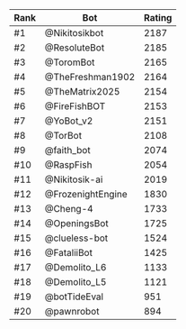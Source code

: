 Rank|Bot|Rating
---|---|---
#1|@Nikitosikbot|2187
#2|@ResoluteBot|2185
#3|@ToromBot|2165
#4|@TheFreshman1902|2164
#5|@TheMatrix2025|2154
#6|@FireFishBOT|2153
#7|@YoBot_v2|2151
#8|@TorBot|2108
#9|@faith_bot|2074
#10|@RaspFish|2054
#11|@Nikitosik-ai|2019
#12|@FrozenightEngine|1830
#13|@Cheng-4|1733
#14|@OpeningsBot|1725
#15|@clueless-bot|1524
#16|@FataliiBot|1425
#17|@Demolito_L6|1133
#18|@Demolito_L5|1121
#19|@botTideEval|951
#20|@pawnrobot|894

